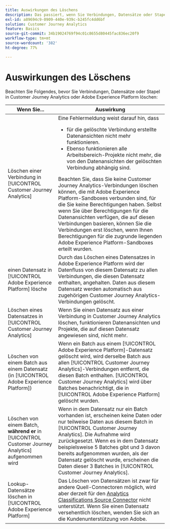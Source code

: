 ```yaml
---
title: Auswirkungen des Löschens
description: Das passiert, wenn Sie Verbindungen, Datensätze oder Stapel in Customer Journey Analytics oder Adobe Experience Platform löschen.
exl-id: a89694c9-0909-440e-939c-b245fc4dd6bf
solution: Customer Journey Analytics
feature: Basics
source-git-commit: 34b19024769f94c01c8655d80445fac836ec20f9
workflow-type: tm+mt
source-wordcount: '382'
ht-degree: 77%

---
```


# Auswirkungen des Löschens

Beachten Sie Folgendes, bevor Sie Verbindungen, Datensätze oder Stapel in Customer Journey Analytics oder Adobe Experience Platform löschen:

| Wenn Sie... | Auswirkung |
| --- | --- |
| Löschen einer Verbindung in [!UICONTROL Customer Journey Analytics] | Eine Fehlermeldung weist darauf hin, dass<ul><li>für die gelöschte Verbindung erstellte Datenansichten nicht mehr funktionieren.</li><li> Ebenso funktionieren alle Arbeitsbereich-Projekte nicht mehr, die von den Datenansichten der gelöschten Verbindung abhängig sind.</li></ul>Beachten Sie, dass Sie keine Customer Journey Analytics-Verbindungen löschen können, die mit Adobe Experience Platform-Sandboxes verbunden sind, für die Sie keine Berechtigungen haben. Selbst wenn Sie über Berechtigungen für die Datenansichten verfügen, die auf diesen Verbindungen basieren, können Sie die Verbindungen erst löschen, wenn Ihnen Berechtigungen für die zugrunde liegenden Adobe Experience Platform-Sandboxes erteilt wurden. |
| einen Datensatz in [!UICONTROL Adobe Experience Platform] lösche | Durch das Löschen eines Datensatzes in Adobe Experience Platform wird der Datenfluss von diesem Datensatz zu allen Verbindungen, die diesen Datensatz enthalten, angehalten. Daten aus diesem Datensatz werden automatisch aus zugehörigen Customer Journey Analytics-Verbindungen gelöscht. |
| Löschen eines Datensatzes in [!UICONTROL Customer Journey Analytics] | Wenn Sie einen Datensatz aus einer Verbindung in Customer Journey Analytics löschen, funktionieren Datenansichten und Projekte, die auf diesen Datensatz angewiesen sind, nicht mehr. |
| Löschen von einem Batch aus einem Datensatz (in [!UICONTROL Adobe Experience Platform]) | Wenn ein Batch aus einem [!UICONTROL Adobe Experience Platform]-Datensatz gelöscht wird, wird derselbe Batch aus allen [!UICONTROL Customer Journey Analytics]-Verbindungen entfernt, die diesen Batch enthalten. [!UICONTROL Customer Journey Analytics] wird über Batches benachrichtigt, die in [!UICONTROL Adobe Experience Platform] gelöscht wurden. |
| Löschen von einem Batch, **während er** in [!UICONTROL Customer Journey Analytics] aufgenommen wird | Wenn in dem Datensatz nur ein Batch vorhanden ist, erscheinen keine Daten oder nur teilweise Daten aus diesem Batch in [!UICONTROL Customer Journey Analytics]. Die Aufnahme wird zurückgesetzt. Wenn es in dem Datensatz beispielsweise 5 Batches gibt und 3 davon bereits aufgenommen wurden, als der Datensatz gelöscht wurde, erscheinen die Daten dieser 3 Batches in [!UICONTROL Customer Journey Analytics]. |
| Lookup-Datensätze löschen in [!UICONTROL Adobe Experience Platform] | Das Löschen von Datensätzen ist zwar für andere Quell-Connectoren möglich, wird aber derzeit für den [Analytics Classifications Source Connector](https://experienceleague.adobe.com/docs/experience-platform/sources/ui-tutorials/create/adobe-applications/classifications.html?lang=de) nicht unterstützt. Wenn Sie einen Datensatz versehentlich löschen, wenden Sie sich an die Kundenunterstützung von Adobe. |
